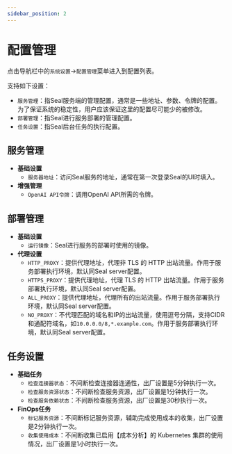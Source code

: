 ```yaml
---
sidebar_position: 2
---
```


# 配置管理

点击导航栏中的`系统设置`->`配置管理`菜单进入到配置列表。

支持如下设置：

- `服务管理`：指Seal服务端的管理配置，通常是一些地址、参数、令牌的配置。为了保证系统的稳定性，用户应该保证这里的配置尽可能少的被修改。
- `部署管理`：指Seal进行服务部署的管理配置。
- `任务设置`：指Seal后台任务的执行配置。

## 服务管理

- **基础设置**
    - `服务器地址`：访问Seal服务的地址，通常在第一次登录Seal的UI时填入。
- **增强管理**
    - `OpenAI API令牌`：调用OpenAI API所需的令牌。

## 部署管理

- **基础设置**
    - `运行镜像`：Seal进行服务的部署时使用的镜像。
- **代理设置**
    - `HTTP_PROXY`：提供代理地址，代理非 TLS 的 HTTP 出站流量。作用于服务部署执行环境，默认同Seal server配置。
    - `HTTPS_PROXY`：提供代理地址，代理 TLS 的 HTTP 出站流量。作用于服务部署执行环境，默认同Seal server配置。
    - `ALL_PROXY`：提供代理地址，代理所有的出站流量。作用于服务部署执行环境，默认同Seal server配置。
    - `NO_PROXY`：不代理匹配的域名和IP的出站流量，使用逗号分隔，支持CIDR和通配符域名，如`10.0.0.0/8,*.example.com`。作用于服务部署执行环境，默认同Seal server配置。

## 任务设置

- **基础任务**
    - `检查连接器状态`：不间断检查连接器连通性，出厂设置是5分钟执行一次。
    - `检查服务资源状态`：不间断检查服务资源，出厂设置是1分钟执行一次。
    - `检查服务依赖状态`：不间断检查服务资源，出厂设置是30秒执行一次。
- **FinOps任务**
    - `标记服务资源`：不间断标记服务资源，辅助完成使用成本的收集，出厂设置是2分钟执行一次。
    - `收集使用成本`：不间断收集已启用【成本分析】的 Kubernetes 集群的使用情况，出厂设置是1小时执行一次。
